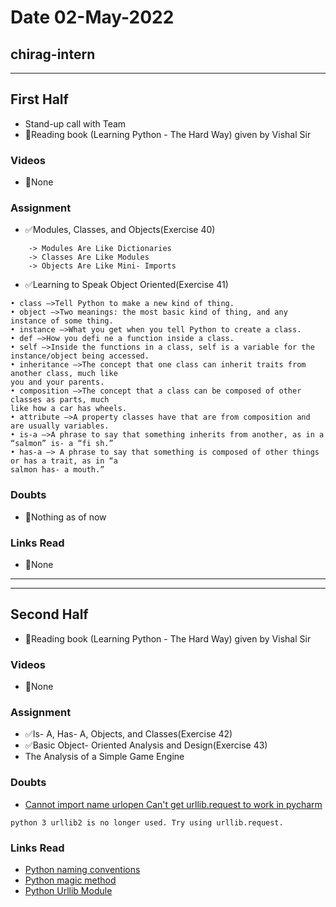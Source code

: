 # Date 02-May-2022

## chirag-intern

<hr>

## First Half

- Stand-up call with Team
- 🔄Reading book (Learning Python - The Hard Way)
  given by Vishal Sir

### Videos

- 🚫None

### Assignment

- ✅Modules, Classes, and Objects(Exercise 40)

```
    -> Modules Are Like Dictionaries
    -> Classes Are Like Modules
    -> Objects Are Like Mini- Imports
```

- ✅Learning to Speak Object Oriented(Exercise 41)

```
• class —>Tell Python to make a new kind of thing.
• object —>Two meanings: the most basic kind of thing, and any instance of some thing.
• instance —>What you get when you tell Python to create a class.
• def —>How you defi ne a function inside a class.
• self —>Inside the functions in a class, self is a variable for the instance/object being accessed.
• inheritance —>The concept that one class can inherit traits from another class, much like
you and your parents.
• composition —>The concept that a class can be composed of other classes as parts, much
like how a car has wheels.
• attribute —>A property classes have that are from composition and are usually variables.
• is-a —>A phrase to say that something inherits from another, as in a “salmon” is- a “fi sh.”
• has-a —> A phrase to say that something is composed of other things or has a trait, as in “a
salmon has- a mouth.”
```

### Doubts

- 🚫Nothing as of now

### Links Read

- 🚫None

<hr>
<hr>

## Second Half

- 🔄Reading book (Learning Python - The Hard Way)
  given by Vishal Sir

### Videos

- 🚫None

### Assignment

- ✅Is- A, Has- A, Objects, and Classes(Exercise 42)
- ✅Basic Object- Oriented
  Analysis and Design(Exercise 43)
- The Analysis of a Simple Game Engine

### Doubts

- [Cannot import name urlopen Can't get urllib.request to work in pycharm](https://stackoverflow.com/questions/38471736/importerror-cannot-import-name-urlopen)

```
python 3 urllib2 is no longer used. Try using urllib.request.
```

### Links Read

- [Python naming conventions](<https://pythonguides.com/python-naming-conventions/#:~:text=Python%20naming%20conventions%20for%20variable,0%2D9%20and%20underscore(_).>)
- [Python magic method](https://www.javatpoint.com/python-magic-method#:~:text=Python%20magic%20method%20is%20defined,methods%20inherited%20by%20a%20class.)
- [Python Urllib Module](https://www.geeksforgeeks.org/python-urllib-module/#:~:text=Urllib%20package%20is%20the%20URL,urllib.)
